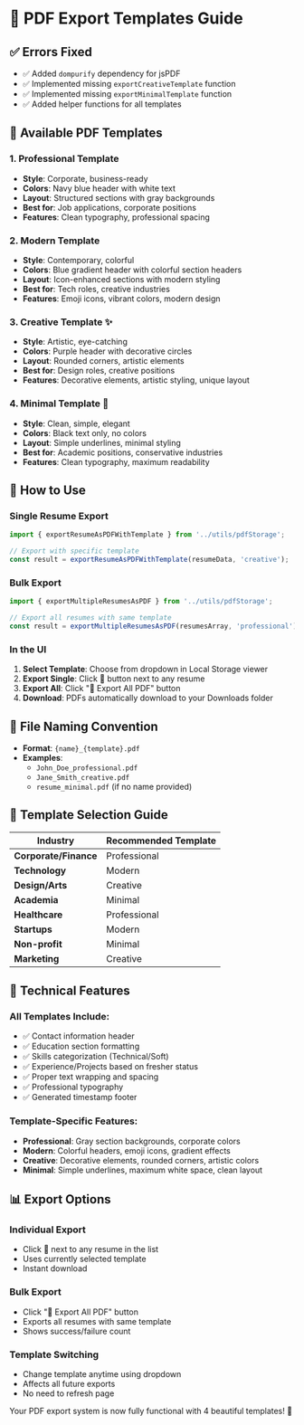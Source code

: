 # 📄 PDF Export Templates Guide

## ✅ **Errors Fixed**
- ✅ Added `dompurify` dependency for jsPDF
- ✅ Implemented missing `exportCreativeTemplate` function
- ✅ Implemented missing `exportMinimalTemplate` function
- ✅ Added helper functions for all templates

## 🎨 **Available PDF Templates**

### **1. Professional Template**
- **Style**: Corporate, business-ready
- **Colors**: Navy blue header with white text
- **Layout**: Structured sections with gray backgrounds
- **Best for**: Job applications, corporate positions
- **Features**: Clean typography, professional spacing

### **2. Modern Template** 
- **Style**: Contemporary, colorful
- **Colors**: Blue gradient header with colorful section headers
- **Layout**: Icon-enhanced sections with modern styling
- **Best for**: Tech roles, creative industries
- **Features**: Emoji icons, vibrant colors, modern design

### **3. Creative Template** ✨
- **Style**: Artistic, eye-catching
- **Colors**: Purple header with decorative circles
- **Layout**: Rounded corners, artistic elements
- **Best for**: Design roles, creative positions
- **Features**: Decorative elements, artistic styling, unique layout

### **4. Minimal Template** 🎯
- **Style**: Clean, simple, elegant
- **Colors**: Black text only, no colors
- **Layout**: Simple underlines, minimal styling
- **Best for**: Academic positions, conservative industries
- **Features**: Clean typography, maximum readability

## 🚀 **How to Use**

### **Single Resume Export**
```javascript
import { exportResumeAsPDFWithTemplate } from '../utils/pdfStorage';

// Export with specific template
const result = exportResumeAsPDFWithTemplate(resumeData, 'creative');
```

### **Bulk Export**
```javascript
import { exportMultipleResumesAsPDF } from '../utils/pdfStorage';

// Export all resumes with same template
const result = exportMultipleResumesAsPDF(resumesArray, 'professional');
```

### **In the UI**
1. **Select Template**: Choose from dropdown in Local Storage viewer
2. **Export Single**: Click 📄 button next to any resume
3. **Export All**: Click "📄 Export All PDF" button
4. **Download**: PDFs automatically download to your Downloads folder

## 📁 **File Naming Convention**
- **Format**: `{name}_{template}.pdf`
- **Examples**: 
  - `John_Doe_professional.pdf`
  - `Jane_Smith_creative.pdf`
  - `resume_minimal.pdf` (if no name provided)

## 🎯 **Template Selection Guide**

| Industry | Recommended Template |
|----------|---------------------|
| **Corporate/Finance** | Professional |
| **Technology** | Modern |
| **Design/Arts** | Creative |
| **Academia** | Minimal |
| **Healthcare** | Professional |
| **Startups** | Modern |
| **Non-profit** | Minimal |
| **Marketing** | Creative |

## 🔧 **Technical Features**

### **All Templates Include**:
- ✅ Contact information header
- ✅ Education section formatting
- ✅ Skills categorization (Technical/Soft)
- ✅ Experience/Projects based on fresher status
- ✅ Proper text wrapping and spacing
- ✅ Professional typography
- ✅ Generated timestamp footer

### **Template-Specific Features**:
- **Professional**: Gray section backgrounds, corporate colors
- **Modern**: Colorful headers, emoji icons, gradient effects
- **Creative**: Decorative elements, rounded corners, artistic colors
- **Minimal**: Simple underlines, maximum white space, clean layout

## 📊 **Export Options**

### **Individual Export**
- Click 📄 next to any resume in the list
- Uses currently selected template
- Instant download

### **Bulk Export**
- Click "📄 Export All PDF" button
- Exports all resumes with same template
- Shows success/failure count

### **Template Switching**
- Change template anytime using dropdown
- Affects all future exports
- No need to refresh page

Your PDF export system is now fully functional with 4 beautiful templates! 🎉
